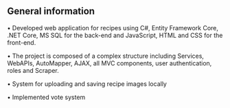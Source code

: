 
## General information
•	Developed web application for recipes using C#, Entity Framework Core, .NET Core, MS SQL for the back-end and JavaScript, HTML and CSS for the front-end.

•	The project is composed of a complex structure including Services, WebAPIs,
AutoMapper, AJAX, all MVC components, user authentication, roles and Scraper.

•	System for uploading and saving recipe images locally

•	Implemented vote system

